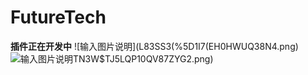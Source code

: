 # FutureTech
 **插件正在开发中** 
![输入图片说明](L83SS3(%5D1I7(EH0HWUQ38N4.png)
![输入图片说明](V)TN3W$TJ5LQP10QV87ZYG2.png)